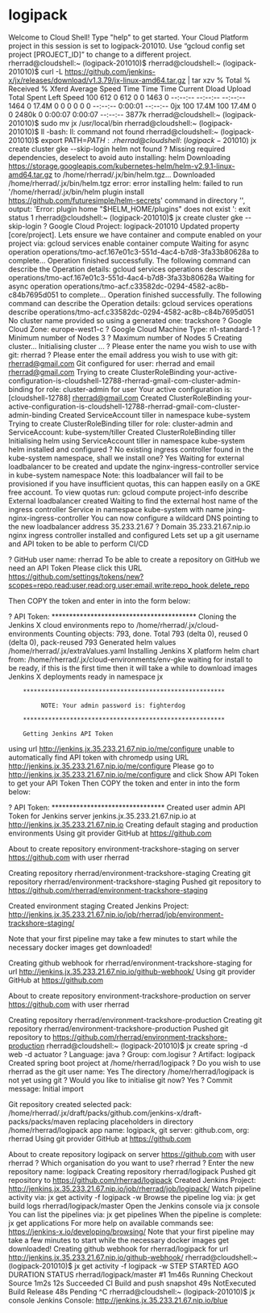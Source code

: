 # logipack

Welcome to Cloud Shell! Type "help" to get started.
Your Cloud Platform project in this session is set to logipack-201010.
Use “gcloud config set project [PROJECT_ID]” to change to a different project.
rherrad@cloudshell:~ (logipack-201010)$
rherrad@cloudshell:~ (logipack-201010)$ curl -L https://github.com/jenkins-x/jx/releases/download/v1.3.79/jx-linux-amd64.tar.gz | tar xzv
  % Total    % Received % Xferd  Average Speed   Time    Time     Time  Current
                                 Dload  Upload   Total   Spent    Left  Speed
100   612    0   612    0     0   1463      0 --:--:-- --:--:-- --:--:--  1464
  0 17.4M    0     0    0     0      0      0 --:--:--  0:00:01 --:--:--     0jx
100 17.4M  100 17.4M    0     0  2480k      0  0:00:07  0:00:07 --:--:-- 3877k
rherrad@cloudshell:~ (logipack-201010)$ sudo mv jx /usr/local/bin
rherrad@cloudshell:~ (logipack-201010)$ ll
-bash: ll: command not found
rherrad@cloudshell:~ (logipack-201010)$ export PATH=$PATH:.
rherrad@cloudshell:~ (logipack-201010)$ jx create cluster gke --skip-login
helm not found
? Missing required dependencies, deselect to avoid auto installing: helm
Downloading https://storage.googleapis.com/kubernetes-helm/helm-v2.9.1-linux-amd64.tar.gz to /home/rherrad/.jx/bin/helm.tgz...
Downloaded /home/rherrad/.jx/bin/helm.tgz
error: error installing helm: failed to run '/home/rherrad/.jx/bin/helm plugin install https://github.com/futuresimple/helm-secrets' command in directory '', output: 'Error: plugin home "$HELM_HOME/plugins" does not exist
': exit status 1
rherrad@cloudshell:~ (logipack-201010)$ jx create cluster gke --skip-login
? Google Cloud Project: logipack-201010
Updated property [core/project].
Lets ensure we have container and compute enabled on your project via: gcloud services enable container compute
Waiting for async operation operations/tmo-acf.167e01c3-551d-4ac4-b7d8-3fa33b80628a to complete...
Operation finished successfully. The following command can describe the Operation details:
 gcloud services operations describe operations/tmo-acf.167e01c3-551d-4ac4-b7d8-3fa33b80628a
Waiting for async operation operations/tmo-acf.c33582dc-0294-4582-ac8b-c84b7695d051 to complete...
Operation finished successfully. The following command can describe the Operation details:
 gcloud services operations describe operations/tmo-acf.c33582dc-0294-4582-ac8b-c84b7695d051
No cluster name provided so using a generated one: trackshore
? Google Cloud Zone: europe-west1-c
? Google Cloud Machine Type: n1-standard-1
? Minimum number of Nodes 3
? Maximum number of Nodes 5
Creating cluster...
Initialising cluster ...
? Please enter the name you wish to use with git:  rherrad
? Please enter the email address you wish to use with git:  rherrad@gmail.com
Git configured for user: rherrad and email rherrad@gmail.com
Trying to create ClusterRoleBinding your-active-configuration-is-cloudshell-12788-rherrad-gmail-com-cluster-admin-binding for role: cluster-admin for user Your active configuration is: [cloudshell-12788]
rherrad@gmail.com
Created ClusterRoleBinding your-active-configuration-is-cloudshell-12788-rherrad-gmail-com-cluster-admin-binding
Created ServiceAccount tiller in namespace kube-system
Trying to create ClusterRoleBinding tiller for role: cluster-admin and ServiceAccount: kube-system/tiller
Created ClusterRoleBinding tiller
Initialising helm using ServiceAccount tiller in namespace kube-system
helm installed and configured
? No existing ingress controller found in the kube-system namespace, shall we install one? Yes
Waiting for external loadbalancer to be created and update the nginx-ingress-controller service in kube-system namespace
Note: this loadbalancer will fail to be provisioned if you have insufficient quotas, this can happen easily on a GKE free account. To view quotas run: gcloud compute project-info describe
External loadbalancer created
Waiting to find the external host name of the ingress controller Service in namespace kube-system with name jxing-nginx-ingress-controller
You can now configure a wildcard DNS pointing to the new loadbalancer address 35.233.21.67
? Domain 35.233.21.67.nip.io
nginx ingress controller installed and configured
Lets set up a git username and API token to be able to perform CI/CD

? GitHub user name: rherrad
To be able to create a repository on GitHub we need an API Token
Please click this URL https://github.com/settings/tokens/new?scopes=repo,read:user,read:org,user:email,write:repo_hook,delete_repo

Then COPY the token and enter in into the form below:

? API Token: *****************************************
Cloning the Jenkins X cloud environments repo to /home/rherrad/.jx/cloud-environments
Counting objects: 793, done.
Total 793 (delta 0), reused 0 (delta 0), pack-reused 793
Generated helm values /home/rherrad/.jx/extraValues.yaml
Installing Jenkins X platform helm chart from: /home/rherrad/.jx/cloud-environments/env-gke
waiting for install to be ready, if this is the first time then it will take a while to download images
Jenkins X deployments ready in namespace jx


        ********************************************************

             NOTE: Your admin password is: fighterdog

        ********************************************************

        Getting Jenkins API Token
using url http://jenkins.jx.35.233.21.67.nip.io/me/configure
unable to automatically find API token with chromedp using URL http://jenkins.jx.35.233.21.67.nip.io/me/configure
Please go to http://jenkins.jx.35.233.21.67.nip.io/me/configure and click Show API Token to get your API Token
Then COPY the token and enter in into the form below:

? API Token: ********************************
Created user admin API Token for Jenkins server jenkins.jx.35.233.21.67.nip.io at http://jenkins.jx.35.233.21.67.nip.io
Creating default staging and production environments
Using git provider GitHub at https://github.com


About to create repository environment-trackshore-staging on server https://github.com with user rherrad


Creating repository rherrad/environment-trackshore-staging
Creating git repository rherrad/environment-trackshore-staging
Pushed git repository to https://github.com/rherrad/environment-trackshore-staging

Created environment staging
Created Jenkins Project: http://jenkins.jx.35.233.21.67.nip.io/job/rherrad/job/environment-trackshore-staging/

Note that your first pipeline may take a few minutes to start while the necessary docker images get downloaded!

Creating github webhook for rherrad/environment-trackshore-staging for url http://jenkins.jx.35.233.21.67.nip.io/github-webhook/
Using git provider GitHub at https://github.com


About to create repository environment-trackshore-production on server https://github.com with user rherrad


Creating repository rherrad/environment-trackshore-production
Creating git repository rherrad/environment-trackshore-production
Pushed git repository to https://github.com/rherrad/environment-trackshore-production
rherrad@cloudshell:~ (logipack-201010)$ jx create spring -d web -d actuator
? Language: java
? Group: com.logisur
? Artifact: logipack
Created spring boot project at /home/rherrad/logipack
? Do you wish to use rherrad as the git user name: Yes
The directory /home/rherrad/logipack is not yet using git
? Would you like to initialise git now? Yes
? Commit message:  Initial import

Git repository created
selected pack: /home/rherrad/.jx/draft/packs/github.com/jenkins-x/draft-packs/packs/maven
replacing placeholders in directory /home/rherrad/logipack
app name: logipack, git server: github.com, org: rherrad
Using git provider GitHub at https://github.com


About to create repository logipack on server https://github.com with user rherrad
? Which organisation do you want to use? rherrad
? Enter the new repository name:  logipack
Creating repository rherrad/logipack
Pushed git repository to https://github.com/rherrad/logipack
Created Jenkins Project: http://jenkins.jx.35.233.21.67.nip.io/job/rherrad/job/logipack/
Watch pipeline activity via:    jx get activity -f logipack -w
Browse the pipeline log via:    jx get build logs rherrad/logipack/master
Open the Jenkins console via    jx console
You can list the pipelines via: jx get pipelines
When the pipeline is complete:  jx get applications
For more help on available commands see: https://jenkins-x.io/developing/browsing/
Note that your first pipeline may take a few minutes to start while the necessary docker images get downloaded!
Creating github webhook for rherrad/logipack for url http://jenkins.jx.35.233.21.67.nip.io/github-webhook/
rherrad@cloudshell:~ (logipack-201010)$ jx get activity -f logipack -w
STEP                         STARTED AGO DURATION STATUS
rherrad/logipack/master #1         1m46s          Running
  Checkout Source                   1m2s      12s Succeeded
  CI Build and push snapshot         49s          NotExecuted
  Build Release                      48s          Pending
^C
rherrad@cloudshell:~ (logipack-201010)$ jx console
Jenkins Console: http://jenkins.jx.35.233.21.67.nip.io/blue
